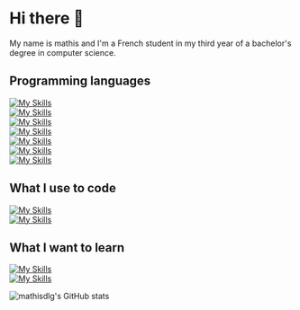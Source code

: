 # Hi there 👋

My name is mathis and I'm a French student in my third year of a bachelor's degree in computer science.

## Programming languages

[![My Skills](https://skillicons.dev/icons?i=py&theme=dark)](https://skillicons.dev)  
[![My Skills](https://skillicons.dev/icons?i=html,css,js,bootstrap,php,symfony&theme=dark)](https://skillicons.dev)  
[![My Skills](https://skillicons.dev/icons?i=java,kotlin,gradle,idea&theme=dark)](https://skillicons.dev)  
[![My Skills](https://skillicons.dev/icons?i=bash,arduino&theme=dark)](https://skillicons.dev)  
[![My Skills](https://skillicons.dev/icons?i=c,cpp,cs,dotnet&theme=dark)](https://skillicons.dev)  
[![My Skills](https://skillicons.dev/icons?i=docker,git,github,gitlab&theme=dark)](https://skillicons.dev)  
[![My Skills](https://skillicons.dev/icons?i=mysql,sqlite,postgres,redis&theme=dark)](https://skillicons.dev)



## What I use to code

[![My Skills](https://skillicons.dev/icons?i=linux,nix,debian,raspberrypi,ubuntu,kali,windows&theme=dark)](https://skillicons.dev)  
[![My Skills](https://skillicons.dev/icons?i=vscodium,androidstudio,visualstudio,phpstorm,neovim&theme=dark)](https://skillicons.dev)  

## What I want to learn

[![My Skills](https://skillicons.dev/icons?i=rust,zig&theme=dark)](https://skillicons.dev)  
[![My Skills](https://skillicons.dev/icons?i=blender&theme=dark)](https://skillicons.dev)


![mathisdlg's GitHub stats](https://github-readme-stats.vercel.app/api?username=mathisdlg&show_icons=true&theme=transparent)

